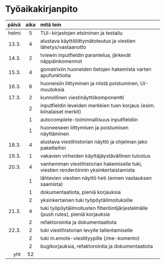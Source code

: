 # Työaikakirjanpito

| päivä | aika | mitä tein                                                                             |
|------:|:----:|:--------------------------------------------------------------------------------------|
| helmi | 5    | TUI-kirjastojen etsiminen ja testailu                                                 |
| 13.3. | 4    | alustava käyttöliittymätoteutus ja viestien lähetys/vastaanotto                       |
| 14.3. | 2    | tviewin inputfieldin parantelua, järkevät näppäinkomennot                             |
| 15.3. | 4    | gomatrixiin huoneiden tietojen hakemista varten apufunktioita                         |
| 16.3. | 6    | huoneisiin liittyminen ja niistä poistuminen, UI-muutoksia                            |
| 17.3. | 2    | kunnollinen viestinäyttökomponentti                                                   |
|       | 2    | inputfieldin leveiden merkkien tuen korjaus (esim. kiinalaiset merkit)                |
|       | 1    | autocomplete-toiminnallisuus inputfieldiin                                            |
|       | 1    | huoneeseen liittymisen ja poistumisen näyttäminen                                     |
| 18.3. | 4    | alustava viestihistorian näyttö ja ohjelman jako paketteihin                          |
| 19.3. | 1    | vakavien virheiden käyttäjäystävällinen tulostus                                      |
| 20.3. | 4    | vanhemman viestihistorian hakemiselle tuki, viestien renderöinnin yksinkertaistamista |
|       | 1    | lähtevien viestien näyttö heti (ennen vastauksen saamista)                            |
|       | 1    | dokumentaatiota, pieniä korjauksia                                                    |
|       | 2    | yksinkertainen tuki työpöytäilmoituksille                                             |
| 21.3. | 4    | tuki työpöytäilmoitusten filteröintijärjestelmälle (push rules), pieniä korjauksia    |
|       | 2    | refaktorointia ja dokumentaatiota                                                     |
| 22.3. | 2    | tuki viestihistorian levylle tallentamiselle                                          |
|       | 2    | tuki m.emote-viestityypille (/me-komento)                                             |
|       | 2    | bugikorjauksia, refaktorointia ja dokumentaatiota                                     |
| yht   | 52   |                                                                                       |
